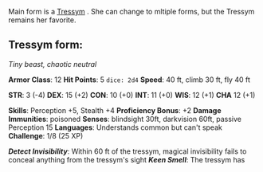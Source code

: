 Main form is a [Tressym](https://www.dandwiki.com/wiki/Tressym_(5e_Creature)) . She can change to mltiple forms, but the Tressym remains her favorite.

## Tressym form:
*Tiny beast, chaotic neutral*

**Armor Class**: 12
**Hit Points**: 5 `dice: 2d4`
**Speed**: 40 ft, climb 30 ft, fly 40 ft

**STR**: 3 (-4)
**DEX**: 15 (+2)
**CON**: 10 (+0)
**INT**: 11 (+0)
**WIS**: 12 (+1)
**CHA** 12 (+1)

**Skills**: Perception +5, Stealth +4
**Proficiency Bonus**: +2
**Damage Immunities**: poisoned
**Senses**: blindsight 30ft, darkvision 60ft, passive Perception 15
**Languages**: Understands common but can't speak
**Challenge**: 1/8 (25 XP)

_**Detect Invisibility**_: Within 60 ft of the tressym, magical invisibility fails to conceal anything from the tressym's sight
_**Keen Smell**_: The tressym has 

